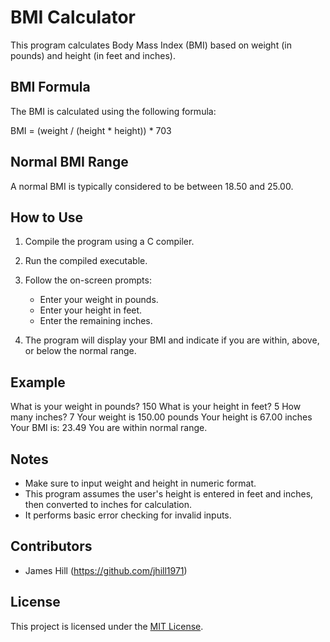# BMI Calculator

This program calculates Body Mass Index (BMI) based on weight (in pounds) and height (in feet and inches).

## BMI Formula

The BMI is calculated using the following formula:

BMI = (weight / (height * height)) * 703


## Normal BMI Range

A normal BMI is typically considered to be between 18.50 and 25.00.

## How to Use

1. Compile the program using a C compiler.
2. Run the compiled executable.
3. Follow the on-screen prompts:

    - Enter your weight in pounds.
    - Enter your height in feet.
    - Enter the remaining inches.

4. The program will display your BMI and indicate if you are within, above, or below the normal range.

## Example

What is your weight in pounds? 150
What is your height in feet? 5
How many inches? 7
Your weight is 150.00 pounds
Your height is 67.00 inches
Your BMI is: 23.49
You are within normal range.


## Notes

- Make sure to input weight and height in numeric format.
- This program assumes the user's height is entered in feet and inches, then converted to inches for calculation.
- It performs basic error checking for invalid inputs.

## Contributors

- James Hill (https://github.com/jhill1971)

## License

This project is licensed under the [MIT License](LICENSE).

